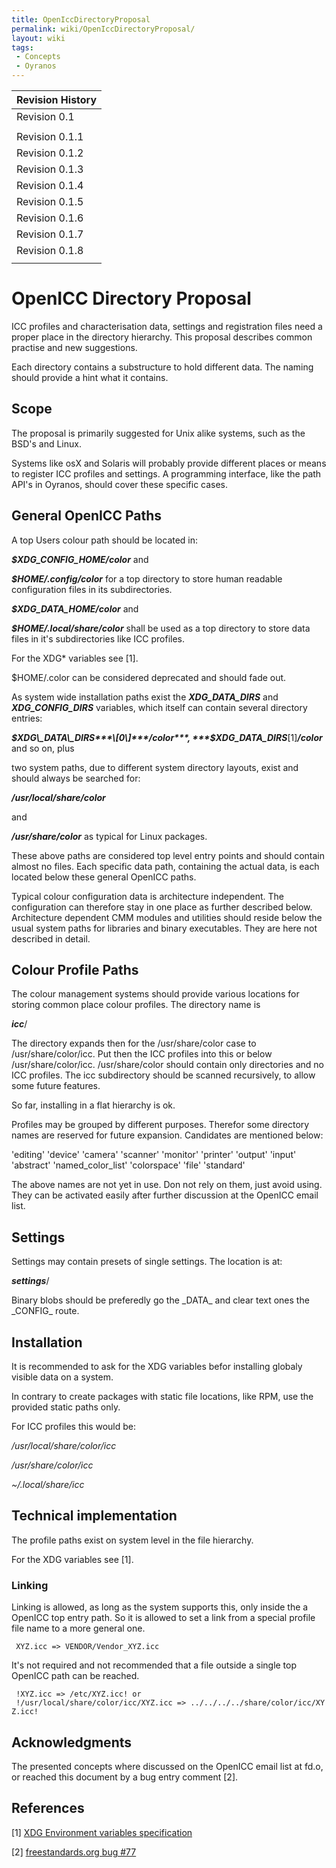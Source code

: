 ```yaml
---
title: OpenIccDirectoryProposal
permalink: wiki/OpenIccDirectoryProposal/
layout: wiki
tags:
 - Concepts
 - Oyranos
---
```


| Revision History |
|------------------|
| Revision 0.1     |
||
| Revision 0.1.1   |
| Revision 0.1.2   |
| Revision 0.1.3   |
| Revision 0.1.4   |
| Revision 0.1.5   |
| Revision 0.1.6   |
| Revision 0.1.7   |
| Revision 0.1.8   |
||

<H1>
OpenICC Directory Proposal

</H1>
ICC profiles and characterisation data, settings and registration files
need a proper place in the directory hierarchy. This proposal describes
common practise and new suggestions.

Each directory contains a substructure to hold different data. The
naming should provide a hint what it contains.

Scope
-----

The proposal is primarily suggested for Unix alike systems, such as the
BSD's and Linux.

Systems like osX and Solaris will probably provide different places or
means to register ICC profiles and settings. A programming interface,
like the path API's in Oyranos, should cover these specific cases.

General OpenICC Paths
---------------------

A top Users colour path should be located in:

***$XDG\_CONFIG\_HOME/color*** and

***$HOME/.config/color*** for a top directory to store human readable
configuration files in its subdirectories.

***$XDG\_DATA\_HOME/color*** and

***$HOME/.local/share/color*** shall be used as a top directory to store
data files in it's subdirectories like ICC profiles.

For the XDG\* variables see \[1\].

$HOME/.color can be considered deprecated and should fade out.

As system wide installation paths exist the ***XDG\_DATA\_DIRS*** and
***XDG\_CONFIG\_DIRS*** variables, which itself can contain several
directory entries:

***$XDG\_DATA\_DIRS***\[0\]***/color***,
***$XDG\_DATA\_DIRS***\[1\]***/color*** and so on, plus

two system paths, due to different system directory layouts, exist and
should always be searched for:

***/usr/local/share/color***

and

***/usr/share/color*** as typical for Linux packages.

These above paths are considered top level entry points and should
contain almost no files. Each specific data path, containing the actual
data, is each located below these general OpenICC paths.

Typical colour configuration data is architecture independent. The
configuration can therefore stay in one place as further described
below. Architecture dependent CMM modules and utilities should reside
below the usual system paths for libraries and binary executables. They
are here not described in detail.

Colour Profile Paths
--------------------

The colour management systems should provide various locations for
storing common place colour profiles. The directory name is

***icc***/

The directory expands then for the /usr/share/color case to
/usr/share/color/icc. Put then the ICC profiles into this or below
/usr/share/color/icc. /usr/share/color should contain only directories
and no ICC profiles. The icc subdirectory should be scanned recursively,
to allow some future features.

So far, installing in a flat hierarchy is ok.

Profiles may be grouped by different purposes. Therefor some directory
names are reserved for future expansion. Candidates are mentioned below:

'editing' 'device' 'camera' 'scanner' 'monitor' 'printer' 'output'
'input' 'abstract' 'named\_color\_list' 'colorspace' 'file' 'standard'

The above names are not yet in use. Don not rely on them, just avoid
using. They can be activated easily after further discussion at the
OpenICC email list.

Settings
--------

Settings may contain presets of single settings. The location is at:

***settings***/

Binary blobs should be preferedly go the \_DATA\_ and clear text ones
the \_CONFIG\_ route.

Installation
------------

It is recommended to ask for the XDG variables befor installing globaly
visible data on a system.

In contrary to create packages with static file locations, like RPM, use
the provided static paths only.

For ICC profiles this would be:

  
*/usr/local/share/color/icc*

*/usr/share/color/icc*

*~/.local/share/icc*

Technical implementation
------------------------

The profile paths exist on system level in the file hierarchy.

For the XDG variables see \[1\].

### Linking

Linking is allowed, as long as the system supports this, only inside the
a OpenICC top entry path. So it is allowed to set a link from a special
profile file name to a more general one.

` XYZ.icc => VENDOR/Vendor_XYZ.icc`

It's not required and not recommended that a file outside a single top
OpenICC path can be reached.

` !XYZ.icc => /etc/XYZ.icc! or`  
` !/usr/local/share/color/icc/XYZ.icc => ../../../../share/color/icc/XYZ.icc!`

Acknowledgments
---------------

The presented concepts where discussed on the OpenICC email list at
fd.o, or reached this document by a bug entry comment \[2\].

References
----------

\[1\] [XDG Environment variables
specification](http://standards.freedesktop.org/freedesktop-platform-specs/1.0/basedir-spec-0.6/ar01s03.html)

\[2\] [freestandards.org bug
\#77](http://bugs.freestandards.org/show_bug.cgi?id=77)
